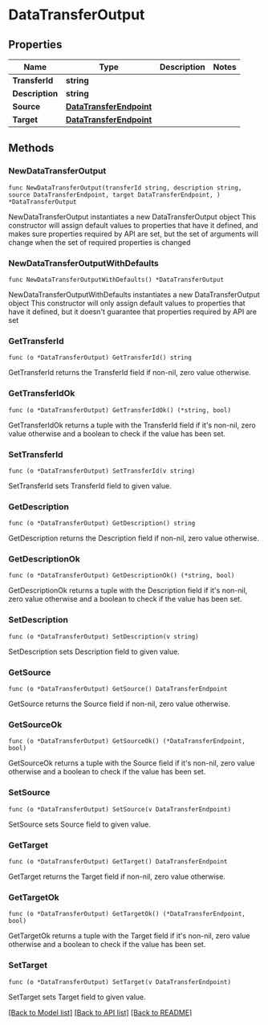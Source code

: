 # DataTransferOutput

## Properties

Name | Type | Description | Notes
------------ | ------------- | ------------- | -------------
**TransferId** | **string** |  | 
**Description** | **string** |  | 
**Source** | [**DataTransferEndpoint**](DataTransferEndpoint.md) |  | 
**Target** | [**DataTransferEndpoint**](DataTransferEndpoint.md) |  | 

## Methods

### NewDataTransferOutput

`func NewDataTransferOutput(transferId string, description string, source DataTransferEndpoint, target DataTransferEndpoint, ) *DataTransferOutput`

NewDataTransferOutput instantiates a new DataTransferOutput object
This constructor will assign default values to properties that have it defined,
and makes sure properties required by API are set, but the set of arguments
will change when the set of required properties is changed

### NewDataTransferOutputWithDefaults

`func NewDataTransferOutputWithDefaults() *DataTransferOutput`

NewDataTransferOutputWithDefaults instantiates a new DataTransferOutput object
This constructor will only assign default values to properties that have it defined,
but it doesn't guarantee that properties required by API are set

### GetTransferId

`func (o *DataTransferOutput) GetTransferId() string`

GetTransferId returns the TransferId field if non-nil, zero value otherwise.

### GetTransferIdOk

`func (o *DataTransferOutput) GetTransferIdOk() (*string, bool)`

GetTransferIdOk returns a tuple with the TransferId field if it's non-nil, zero value otherwise
and a boolean to check if the value has been set.

### SetTransferId

`func (o *DataTransferOutput) SetTransferId(v string)`

SetTransferId sets TransferId field to given value.


### GetDescription

`func (o *DataTransferOutput) GetDescription() string`

GetDescription returns the Description field if non-nil, zero value otherwise.

### GetDescriptionOk

`func (o *DataTransferOutput) GetDescriptionOk() (*string, bool)`

GetDescriptionOk returns a tuple with the Description field if it's non-nil, zero value otherwise
and a boolean to check if the value has been set.

### SetDescription

`func (o *DataTransferOutput) SetDescription(v string)`

SetDescription sets Description field to given value.


### GetSource

`func (o *DataTransferOutput) GetSource() DataTransferEndpoint`

GetSource returns the Source field if non-nil, zero value otherwise.

### GetSourceOk

`func (o *DataTransferOutput) GetSourceOk() (*DataTransferEndpoint, bool)`

GetSourceOk returns a tuple with the Source field if it's non-nil, zero value otherwise
and a boolean to check if the value has been set.

### SetSource

`func (o *DataTransferOutput) SetSource(v DataTransferEndpoint)`

SetSource sets Source field to given value.


### GetTarget

`func (o *DataTransferOutput) GetTarget() DataTransferEndpoint`

GetTarget returns the Target field if non-nil, zero value otherwise.

### GetTargetOk

`func (o *DataTransferOutput) GetTargetOk() (*DataTransferEndpoint, bool)`

GetTargetOk returns a tuple with the Target field if it's non-nil, zero value otherwise
and a boolean to check if the value has been set.

### SetTarget

`func (o *DataTransferOutput) SetTarget(v DataTransferEndpoint)`

SetTarget sets Target field to given value.



[[Back to Model list]](../README.md#documentation-for-models) [[Back to API list]](../README.md#documentation-for-api-endpoints) [[Back to README]](../README.md)


